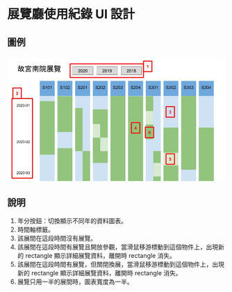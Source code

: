 展覽廳使用紀錄 UI 設計
==========================


圖例
----

### ![](npm_ui.jpg) ###


## 說明 ##

1. 年分按鈕：切換顯示不同年的資料圖表。
2. 時間軸標籤。
3. 該展間在這段時間沒有展覽。
4. 該展間在這段時間有展覽且開放參觀，當滑鼠移游標動到這個物件上，出現新的 rectangle 顯示詳細展覽資料，離開時 rectangle 消失。
5. 該展間在這段時間有展覽，但關閉換展，當滑鼠移游標動到這個物件上，出現新的 rectangle 顯示詳細展覽資料，離開時 rectangle 消失。
6. 展覽只用一半的展間時，圖表寬度為一半。